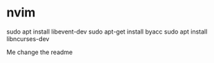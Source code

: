 # nvim

sudo apt install libevent-dev
sudo apt-get install byacc
sudo apt install libncurses-dev

Me change the readme
